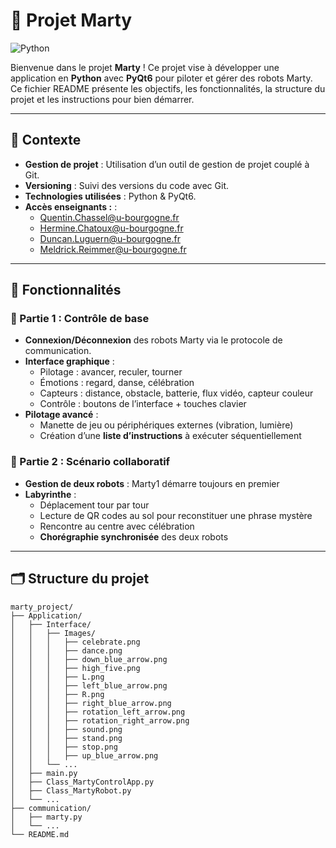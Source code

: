 # 🤖 Projet Marty

![Python](https://img.shields.io/badge/Python-3776AB?style=for-the-badge&logo=python&logoColor=white)

Bienvenue dans le projet **Marty** ! Ce projet vise à développer une application en **Python** avec **PyQt6** pour piloter et gérer des robots Marty. Ce fichier README présente les objectifs, les fonctionnalités, la structure du projet et les instructions pour bien démarrer.

---

## 📌 Contexte

- **Gestion de projet** : Utilisation d’un outil de gestion de projet couplé à Git.
- **Versioning** : Suivi des versions du code avec Git.
- **Technologies utilisées** : Python & PyQt6.
- **Accès enseignants :** :
  - Quentin.Chassel@u-bourgogne.fr  
  - Hermine.Chatoux@u-bourgogne.fr  
  - Duncan.Luguern@u-bourgogne.fr  
  - Meldrick.Reimmer@u-bourgogne.fr
    
---

## 🧠 Fonctionnalités

### 🔹 Partie 1 : Contrôle de base

- **Connexion/Déconnexion** des robots Marty via le protocole de communication.
- **Interface graphique** :
  - Pilotage : avancer, reculer, tourner
  - Émotions : regard, danse, célébration
  - Capteurs : distance, obstacle, batterie, flux vidéo, capteur couleur
  - Contrôle : boutons de l’interface + touches clavier
- **Pilotage avancé** :
  - Manette de jeu ou périphériques externes (vibration, lumière)
  - Création d’une **liste d’instructions** à exécuter séquentiellement

### 🔹 Partie 2 : Scénario collaboratif

- **Gestion de deux robots** : Marty1 démarre toujours en premier
- **Labyrinthe** :
  - Déplacement tour par tour
  - Lecture de QR codes au sol pour reconstituer une phrase mystère
  - Rencontre au centre avec célébration
  - **Chorégraphie synchronisée** des deux robots

---

## 🗂️ Structure du projet

```plaintext
marty_project/
├── Application/
│   ├── Interface/
│   │   ├── Images/
│   │   │   ├── celebrate.png
│   │   │   ├── dance.png
│   │   │   ├── down_blue_arrow.png
│   │   │   ├── high_five.png
│   │   │   ├── L.png
│   │   │   ├── left_blue_arrow.png
│   │   │   ├── R.png
│   │   │   ├── right_blue_arrow.png
│   │   │   ├── rotation_left_arrow.png
│   │   │   ├── rotation_right_arrow.png
│   │   │   ├── sound.png
│   │   │   ├── stand.png
│   │   │   ├── stop.png
│   │   │   ├── up_blue_arrow.png
│   │   └── ...
│   ├── main.py
│   ├── Class_MartyControlApp.py
│   ├── Class_MartyRobot.py
│   └── ...
├── communication/
│   ├── marty.py
│   └── ...
└── README.md
